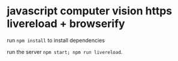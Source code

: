 # javascript computer vision https livereload + browserify

run `npm install` to install dependencies

run the server `npm start; npm run livereload`.
